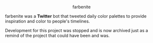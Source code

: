<p align="center">
  farbenite
</p>

farbenite was a **Twitter** bot that tweeted daily color palettes to provide inspiration and color to people's timelines.

Development for this project was stopped and is now archived just as a remind of the project that could have been and was.
